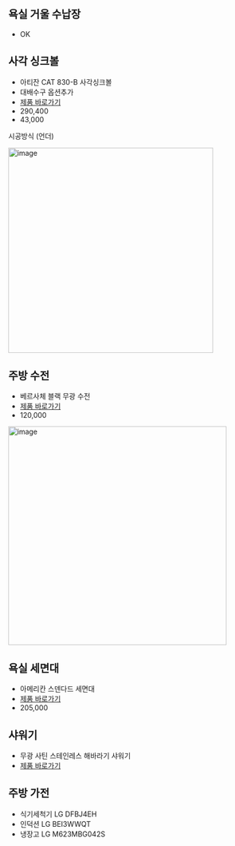 ## 욕실 거울 수납장
- OK

## 사각 싱크볼
- 아티잔 CAT 830-B 사각싱크볼
- 대배수구 옵션추가 
- [제품 바로가기](https://smartstore.naver.com/tnd191218/products/4956617962?NaPm=ct%3Dle2se50g%7Cci%3D81b44fecc483e7c7935d9fc8710b4c3dac2fca17%7Ctr%3Dslsl%7Csn%3D1116393%7Chk%3D953b3ff8138e00a834557491911dba29923a55eb)
- 290,400
- 43,000

시공방식 (언더)

<img width="411" alt="image" src="https://user-images.githubusercontent.com/52397976/218489050-d198376d-9b0a-4c42-b400-4407856eed67.png">

## 주방 수전
- 베르사체 블랙 무광 수전 
- [제품 바로가기](https://smartstore.naver.com/seojunbuiltinmall/products/5832039694?NaPm=ct%3Dle2t2twg%7Cci%3D5f2547cc0a32bd562d54a2ed09607bae034e6228%7Ctr%3Dimg%7Csn%3D894337%7Chk%3Dd22bc69d3e3aecb43b2ab3fe9faa0c0f44518fdb)
- 120,000
<img width="438" alt="image" src="https://user-images.githubusercontent.com/52397976/218490153-0e4f1cc5-7c14-4fdf-9e45-a7fcd0b49c8b.png">

## 욕실 세면대
- 아메리칸 스덴다드 세면대 
- [제품 바로가기](https://smartstore.naver.com/b2mall/products/5734077690?n_media=27758&n_query=%EC%95%84%EB%A9%94%EB%A6%AC%EC%B9%B8%EC%8A%A4%ED%83%A0%EB%8B%A4%EB%93%9C%EC%84%B8%EB%A9%B4%EB%8C%80&n_rank=1&n_ad_group=grp-a001-02-000000018004216&n_ad=nad-a001-02-000000145200775&n_campaign_type=2&n_mall_id=b2mall&n_mall_pid=5734077690&n_ad_group_type=2&NaPm=ct%3Dle2xo3qw%7Cci%3D0zO0001FhIDx3OJPdfjE%7Ctr%3Dpla%7Chk%3D8c22ad9eb8d27bcd7e096b6c223109fea8f1aa8d)
- 205,000

## 샤워기
- 무광 사틴 스테인레스 해바라기 샤워기
- [제품 바로가기](https://smartstore.naver.com/monceramic/products/6044046849?NaPm=ct%3Dle2tw700%7Cci%3D19e046a8640a25f4cd2207e6ec6caa7cd30e8124%7Ctr%3Dslct%7Csn%3D468496%7Chk%3D2fe7e21d9191809e44632124d113b749800d78fc)

## 주방 가전
- 식기세척기 LG DFBJ4EH 
- 인덕션 LG BEI3WWQT
- 냉장고 LG M623MBG042S
